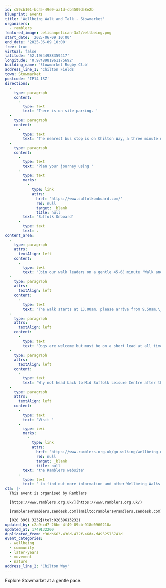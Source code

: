 ```yaml
---
id: c59cb101-bc4e-49e9-aa1d-cb4509de8e2b
blueprint: events
title: 'Wellbeing Walk and Talk - Stowmarket'
organisers:
  - ramblers
featured_image: pelicanpelican-3x2/wellbeing.png
start_date: '2025-06-09 10:00'
end_date: '2025-06-09 10:00'
free: true
virtual: false
latitude: '52.19544988359417'
longitude: '0.9748981961175692'
building_name: 'Stowmarket Rugby Club'
address_line_1: 'Chilton Fields'
town: Stowmarket
postcode: 'IP14 1SZ'
directions:
  -
    type: paragraph
    content:
      -
        type: text
        text: 'There is on site parking. '
  -
    type: paragraph
    content:
      -
        type: text
        text: 'The nearest bus stop is on Chilton Way, a three minute walk away. '
  -
    type: paragraph
    content:
      -
        type: text
        text: 'Plan your journey using '
      -
        type: text
        marks:
          -
            type: link
            attrs:
              href: 'https://www.suffolkonboard.com/'
              rel: null
              target: _blank
              title: null
        text: 'Suffolk Onboard'
      -
        type: text
        text: .
content_area:
  -
    type: paragraph
    attrs:
      textAlign: left
    content:
      -
        type: text
        text: "Join our walk leaders on a gentle 45-60 minute 'Walk and Talk', meeting at Stowmarket Rugby Club at Chiltern Fields. "
  -
    type: paragraph
    attrs:
      textAlign: left
    content:
      -
        type: text
        text: "The walk starts at 10.00am, please arrive from 9.50am.\_"
  -
    type: paragraph
    attrs:
      textAlign: left
    content:
      -
        type: text
        text: "Dogs are welcome but must be on a short lead at all times.\_"
  -
    type: paragraph
    attrs:
      textAlign: left
    content:
      -
        type: text
        text: "Why not head back to Mid Suffolk Leisure Centre after the walk for a coffee and chat.\_Toilets are available at the leisure centre?"
  -
    type: paragraph
    attrs:
      textAlign: left
    content:
      -
        type: text
        text: 'Visit '
      -
        type: text
        marks:
          -
            type: link
            attrs:
              href: 'https://www.ramblers.org.uk/go-walking/wellbeing-walks-groups/ramblers-wellbeing-walks-suffolk'
              rel: null
              target: _blank
              title: null
        text: 'the Ramblers website'
      -
        type: text
        text: ' to find out more information and other Wellbeing Walks. '
cta: |-
  This event is organised by Ramblers

  [https://www.ramblers.org.uk/](https://www.ramblers.org.uk/) 

  [ramblers@ramblers.zendesk.com](mailto:ramblers@ramblers.zendesk.com)

  [020 3961 3232](tel:02039613232)
updated_by: c2a9acd7-26be-4f49-89cb-918d0960210a
updated_at: 1749132200
duplicated_from: c30cb663-430d-472f-a6da-d4952575741d
event_categories:
  - wellbeing
  - community
  - later-years
  - movement
  - nature
address_line_2: 'Chilton Way'
---
```

Explore Stowmarket at a gentle pace.